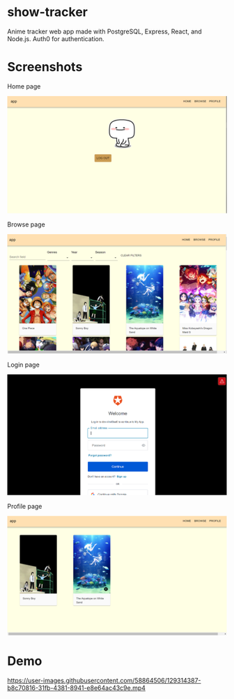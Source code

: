 # show-tracker

Anime tracker web app made with PostgreSQL, Express, React, and Node.js. Auth0 for authentication. 

# Screenshots

Home page

![](screenshots/homepage.PNG)

Browse page 

![](screenshots/browsepage.PNG)

Login page

![](screenshots/loginpage.PNG)

Profile page

![](screenshots/Profilepage.PNG)

# Demo




https://user-images.githubusercontent.com/58864506/129314387-b8c70816-31fb-4381-8941-e8e64ac43c9e.mp4





